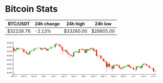 # Bitcoin Stats

BTC/USDT|24h change|24h high|24h low|
|---|---|---|---|
|$32239.76|-2.13%|$33260.00|$28805.00|

<img src="./chart.svg">
